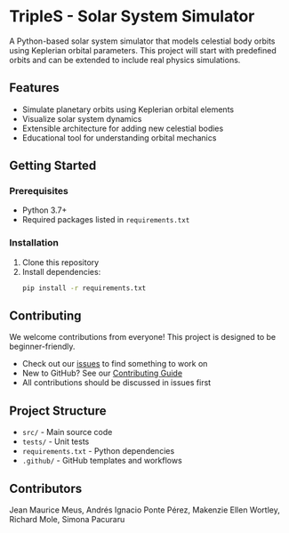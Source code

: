 # TripleS - Solar System Simulator

A Python-based solar system simulator that models celestial body orbits using Keplerian orbital parameters. This project will start with predefined orbits and can be extended to include real physics simulations.

## Features

- Simulate planetary orbits using Keplerian orbital elements
- Visualize solar system dynamics
- Extensible architecture for adding new celestial bodies
- Educational tool for understanding orbital mechanics

## Getting Started

### Prerequisites

- Python 3.7+
- Required packages listed in `requirements.txt`

### Installation

1. Clone this repository
2. Install dependencies:
   ```bash
   pip install -r requirements.txt
   ```

## Contributing

We welcome contributions from everyone! This project is designed to be beginner-friendly.

- Check out our [issues](../../issues) to find something to work on
- New to GitHub? See our [Contributing Guide](CONTRIBUTING.md)
- All contributions should be discussed in issues first

## Project Structure

- `src/` - Main source code
- `tests/` - Unit tests
- `requirements.txt` - Python dependencies
- `.github/` - GitHub templates and workflows

## Contributors

Jean Maurice Meus, Andrés Ignacio Ponte Pérez, Makenzie Ellen Wortley, Richard Mole, Simona Pacuraru
